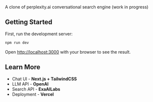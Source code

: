 A clone of perplexity.ai conversational search engine (work in progress)

## Getting Started

First, run the development server:

```bash
npm run dev
```

Open [http://localhost:3000](http://localhost:3000) with your browser to see the result.

## Learn More

- Chat UI - **Next.js + TailwindCSS**
- LLM API - **OpenAI**
- Search API - **ExaAILabs**
- Deployment - **Vercel**
